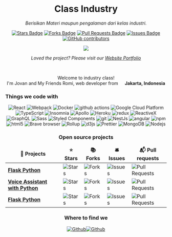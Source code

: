 <h1 align="center">Class Industry</h1>
<p align="center"><i>Berisikan Materi maupun pengalaman dari kelas industri.</i></p>
<div align="center">
  <a href="https://github.com/Jovaneah/industry-class/stargazers"><img src="https://img.shields.io/github/stars/Jovaneah/industry-class" alt="Stars Badge"/></a>
<a href="https://github.com/Jovaneah/industry-class/network/members"><img src="https://img.shields.io/github/forks/Jovaneah/industry-class" alt="Forks Badge"/></a>
<a href="https://github.com/Jovaneah/industry-class/pulls"><img src="https://img.shields.io/github/issues-pr/Jovaneah/industry-class" alt="Pull Requests Badge"/></a>
<a href="https://github.com/Jovaneah/industry-class/issues"><img src="https://img.shields.io/github/issues/Jovaneah/industry-class" alt="Issues Badge"/></a>
<a href="https://github.com/Jovaneah/industry-class/graphs/contributors"><img alt="GitHub contributors" src="https://img.shields.io/github/contributors/Jovaneah/industry-class?color=2b9348"></a>
</div>
<p align="center" href="https://github.com/Jovaneah/Simple-View-Counter">
    <img src="https://api.visitorbadge.io/api/VisitorHit?user=Jovaneah&repo=industry-class&countColor=%237B1E7A" </p>
<br>
<p align="center"><i>Loved the project? Please visit our <a href="https://bit.ly/Jovaneah">Website Portfolio</a></i></p>
<br>
<p align="center">Welcome to industry class! </br> I'm Jovan and My Friends Romi, web developer from <img src="https://cdn-icons-png.flaticon.com/512/323/323372.png" width="13"/> <b>Jakarta, Indonesia</b> </p>
<h3>Things we code with</h3>
<p align="center">
  <img alt="React" src="https://img.shields.io/badge/-React-45b8d8?style=flat-square&logo=react&logoColor=white" />
  <img alt="Webpack" src="https://img.shields.io/badge/-Webpack-8DD6F9?style=flat-square&logo=webpack&logoColor=white" /> 
  <img alt="Docker" src="https://img.shields.io/badge/-Docker-46a2f1?style=flat-square&logo=docker&logoColor=white" />
  <img alt="github actions" src="https://img.shields.io/badge/-Github_Actions-2088FF?style=flat-square&logo=github-actions&logoColor=white" />
  <img alt="Google Cloud Platform" src="https://img.shields.io/badge/-Google_Cloud_Platform-1a73e8?style=flat-square&logo=google-cloud&logoColor=white" />
  <img alt="TypeScript" src="https://img.shields.io/badge/-TypeScript-007ACC?style=flat-square&logo=typescript&logoColor=white" />
  <img alt="Insomnia" src="https://img.shields.io/badge/-Insomnia-5849BE?style=flat-square&logo=insomnia&logoColor=white" />
  <img alt="Apollo" src="https://img.shields.io/badge/-Apollo%20GraphQL-311C87?style=flat-square&logo=apollo-graphql&logoColor=white" />
  <img alt="Heroku" src="https://img.shields.io/badge/-Heroku-430098?style=flat-square&logo=heroku&logoColor=white" />
  <img alt="redux" src="https://img.shields.io/badge/-Redux-764ABC?style=flat-square&logo=redux&logoColor=white" />
  <img alt="ReactiveX" src="https://img.shields.io/badge/-RxJs-B7178C?style=flat-square&logo=reactivex&logoColor=white" />
  <img alt="GraphQL" src="https://img.shields.io/badge/-GraphQL-E10098?style=flat-square&logo=graphql&logoColor=white" />
  <img alt="Sass" src="https://img.shields.io/badge/-Sass-CC6699?style=flat-square&logo=sass&logoColor=white" />
  <img alt="Styled Components" src="https://img.shields.io/badge/-Styled_Components-db7092?style=flat-square&logo=styled-components&logoColor=white" />
  <img alt="git" src="https://img.shields.io/badge/-Git-F05032?style=flat-square&logo=git&logoColor=white" />
  <img alt="NestJs" src="https://img.shields.io/badge/-NestJs-ea2845?style=flat-square&logo=nestjs&logoColor=white" />
  <img alt="angular" src="https://img.shields.io/badge/-Angular-DD0031?style=flat-square&logo=angular&logoColor=white" />
  <img alt="npm" src="https://img.shields.io/badge/-NPM-CB3837?style=flat-square&logo=npm&logoColor=white" />
  <img alt="html5" src="https://img.shields.io/badge/-HTML5-E34F26?style=flat-square&logo=html5&logoColor=white" />
  <img alt="Brave browser" src="https://img.shields.io/badge/-Brave_Browser-FB542B?style=flat-square&logo=brave&logoColor=white" />
  <img alt="Rollup" src="https://img.shields.io/badge/-Rollup-EC4A3F?style=flat-square&logo=rollup.js&logoColor=white" />
  <img alt="d3js" src="https://img.shields.io/badge/-D3.js-F9A03C?style=flat-square&logo=d3.js&logoColor=white" />
  <img alt="Prettier" src="https://img.shields.io/badge/-Prettier-F7B93E?style=flat-square&logo=prettier&logoColor=white" />
  <img alt="MongoDB" src="https://img.shields.io/badge/-MongoDB-13aa52?style=flat-square&logo=mongodb&logoColor=white" />
  <img alt="Nodejs" src="https://img.shields.io/badge/-Nodejs-43853d?style=flat-square&logo=Node.js&logoColor=white" />
</p>
<h3 align="center">Open source projects</h3>
<table align="center">
  <thead align="center">
    <tr border: none;>
      <td><b>🎁 Projects</b></td>
      <td><b>⭐ Stars</b></td>
      <td><b>📚 Forks</b></td>
      <td><b>🛎 Issues</b></td>
      <td><b>📬 Pull requests</b></td>
    </tr>
  </thead>
  <tbody>
    <tr>
      <td><a href="https://github.com/Jovaneah/Flask-Data-Sekolah"><b>Flask Python</b></a></td>
      <td><img alt="Stars" src="https://img.shields.io/github/stars/Jovaneah/Flask-Data-Sekolah?style=flat-square&labelColor=343b41"/></td>
      <td><img alt="Forks" src="https://img.shields.io/github/forks/Jovaneah/Flask-Data-Sekolah?style=flat-square&labelColor=343b41"/></td>
      <td><img alt="Issues" src="https://img.shields.io/github/issues/Jovaneah/Flask-Data-Sekolah?style=flat-square&labelColor=343b41"/></td>
      <td><img alt="Pull Requests" src="https://img.shields.io/github/issues-pr/Jovaneah/Flask-Data-Sekolah?style=flat-square&labelColor=343b41"/></td>
    </tr>
	  <tr>
      <td><a href="https://github.com/Jovaneah/Python-Voice-Assistant"><b>Voice Assistant with Python</b></a></td>
      <td><img alt="Stars" src="https://img.shields.io/github/stars/Jovaneah/Python-Voice-Assistant?style=flat-square&labelColor=343b41"/></td>
      <td><img alt="Forks" src="https://img.shields.io/github/forks/Jovaneah/Python-Voice-Assistant?style=flat-square&labelColor=343b41"/></td>
      <td><img alt="Issues" src="https://img.shields.io/github/issues/Jovaneah/Python-Voice-Assistant?style=flat-square&labelColor=343b41"/></td>
      <td><img alt="Pull Requests" src="https://img.shields.io/github/issues-pr/Jovaneah/Python-Voice-Assistant?style=flat-square&labelColor=343b41"/></td>
    </tr>
    <tr>
      <td><a href="https://github.com/Jovaneah/Flask-Data-Sekolah"><b>Flask Python</b></a></td>
      <td><img alt="Stars" src="https://img.shields.io/github/stars/Jovaneah/Flask-Data-Sekolah?style=flat-square&labelColor=343b41"/></td>
      <td><img alt="Forks" src="https://img.shields.io/github/forks/Jovaneah/Flask-Data-Sekolah?style=flat-square&labelColor=343b41"/></td>
      <td><img alt="Issues" src="https://img.shields.io/github/issues/Jovaneah/Flask-Data-Sekolah?style=flat-square&labelColor=343b41"/></td>
      <td><img alt="Pull Requests" src="https://img.shields.io/github/issues-pr/Jovaneah/Flask-Data-Sekolah?style=flat-square&labelColor=343b41"/></td>
    </tr>
  </tbody>
</table>
<h3 align="center">Where to find we</h3>
<p align="center"><a href="https://github.com/Jovaneah" target="_blank"><img alt="Github" src="https://img.shields.io/badge/GitHub-%2312100E.svg?&style=for-the-badge&logo=Github&logoColor=white" /></a><a href="https://github.com/Rominaru" target="_blank"><img alt="Github" src="https://img.shields.io/badge/GitHub-%2312100E.svg?&style=for-the-badge&logo=Github&logoColor=white" /></a>
</p>
